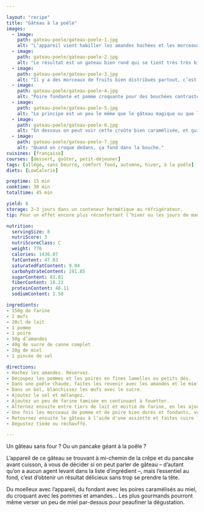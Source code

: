 ```yaml
---

layout: "recipe"
title: "Gâteau à la poêle"
images:
  - image:
    path: gateau-poele/gateau-poele-1.jpg
    alt: "L’appareil vient habiller les amandes hachées et les morceaux de fruits caramélisés."
  - image:
    path: gateau-poele/gateau-poele-2.jpg
    alt: "Le résultat est un gateau bien rond qui se tient très très bien. On peut même voir la carémalisation à la cuisson."
  - image:
    path: gateau-poele/gateau-poele-3.jpg
    alt: "Il y a des morceaux de fruits bien distribués partout, c’est aussi l’intérêt de cette version à la poêle."
  - image:
    path: gateau-poele/gateau-poele-4.jpg
    alt: "Poire fondante et pomme croquante pour des bouchées contrastées."
  - image:
    path: gateau-poele/gateau-poele-5.jpg
    alt: "Le principe est un peu le même que le gâteau magique ou que la quiche sans pâte, avec l’appareil qui cuit de différentes façons et crée une petite croûte délicate sur le dessus."
  - image:
    path: gateau-poele/gateau-poele-6.jpg
    alt: "En dessous on peut voir cette croûte bien caramélisée, et qui offre une mâche différente de celle sur le dessus."
  - image:
    path: gateau-poele/gateau-poele-7.jpg
    alt: "Quand on croque dedans, ça fond dans la bouche."
cuisines: [française]
courses: [dessert, goûter, petit-déjeuner]
tags: [allégé, sans beurre, comfort food, automne, hiver, à la poêle]
diets: [LowCalorie]

preptime: 15 min
cooktime: 30 min
totaltime: 45 min

yield: 8
storage: 2–3 jours dans un conteneur hermétique au réfrigérateur.
tip: Pour un effet encore plus réconfortant l’hiver ou les jours de mauvais temps, n’hésitez pas à ajouter des épices de saison e.g. cannelle, mélange 4 épices, muscade, etc.

nutrition:
  servingSize: 8
  nutriScore: 3
  nutriScoreClass: C
  weight: 776
  calories: 1436.07
  fatContent: 47.03
  saturatedFatContent: 9.94
  carbohydrateContent: 191.85
  sugarContent: 81.81
  fiberContent: 18.22
  proteinContent: 48.11
  sodiumContent: 1.58

ingredients:
- 150g de farine
- 2 œufs
- 20cl de lait
- 1 pomme
- 1 poire
- 50g d’amandes
- 40g de sucre de canne complet
- 20g de miel
- 1 pincée de sel

directions:
- Hachez les amandes. Réservez. 
- Découpez les pommes et les poires en fines lamelles ou petits dés. 
- Dans une poêle chaude, faites les revenir avec les amandes et le miel à feu doux. Mélangez régulièrement.
- Dans un bol, blanchissez les œufs avec le sucre.
- Ajoutez le sel et mélangez.
- Ajoutez un peu de farine tamisée en continuant à fouetter. 
- Alternez ensuite entre tiers de lait et moitié de farine, en les ajoutant petit à petit tout en continuant à fouetter.
- Une fois les morceaux de pomme et de poire bien dorés et fondants, versez l’appareil et laissez cuire 20 min à feu doux. 
- Retournez ensuite le gâteau à l’aide d'une assiette et faites cuire l’autre côté pendant 5 minutes.
- Dégustez tiède ou réchauffé.

---
```


Un gâteau sans four&nbsp;? Ou un pancake géant à la poêle&nbsp;?

L’appareil de ce gâteau se trouvant à mi-chemin de la crêpe et du pancake avant cuisson, à vous de décider si on peut parler de gâteau – d’autant qu’on a aucun agent levant dans la liste d’ingrédient –, mais l’essentiel au fond, c’est d’obtenir un résultat délicieux sans trop se prendre la tête.

Du moelleux avec l’appareil, du fondant avec les poires caramélisés au miel, du croquant avec les pommes et amandes… Les plus gourmands pourront même verser un peu de miel par-dessus pour peaufiner la dégustation.